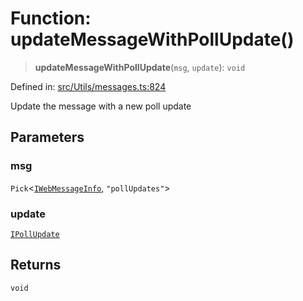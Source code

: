 # Function: updateMessageWithPollUpdate()

> **updateMessageWithPollUpdate**(`msg`, `update`): `void`

Defined in: [src/Utils/messages.ts:824](https://github.com/Fokusdotid/Baileys/blob/d7495b24bcd136e35724329fba661cfcc0bc8eed/src/Utils/messages.ts#L824)

Update the message with a new poll update

## Parameters

### msg

`Pick`\<[`IWebMessageInfo`](../namespaces/proto/interfaces/IWebMessageInfo.md), `"pollUpdates"`\>

### update

[`IPollUpdate`](../namespaces/proto/interfaces/IPollUpdate.md)

## Returns

`void`
